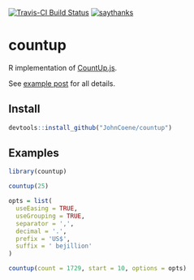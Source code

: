 [![Travis-CI Build Status](https://travis-ci.org/JohnCoene/countup.svg?branch=master)](https://travis-ci.org/JohnCoene/countup)
[![saythanks](https://img.shields.io/badge/say-thanks-ff69b4.svg)](https://saythanks.io/to/JohnCoene)

countup
========

R implementation of [CountUp.js](https://github.com/inorganik/CountUp.js).

See [example post](http://john-coene.com/post/countup/) for all details.

Install
-------

``` r
devtools::install_github("JohnCoene/countup")
```

Examples
--------

``` r
library(countup)

countup(25)

opts = list(
  useEasing = TRUE, 
  useGrouping = TRUE, 
  separator = ',', 
  decimal = '.', 
  prefix = 'US$', 
  suffix = ' bejillion' 
)

countup(count = 1729, start = 10, options = opts)
```
